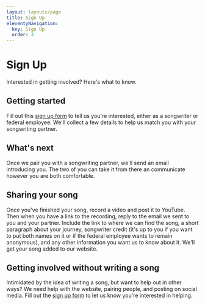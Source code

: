 ```yaml
---
layout: layouts/page
title: Sign Up
eleventyNavigation:
  key: Sign Up
  order: 3
---
```


<h1>Sign Up</h1>
Interested in getting involved? Here's what to know.

<h2>Getting started</h2>

Fill out this <a href="https://docs.google.com/forms/d/e/1FAIpQLSdHpSIEM82slzVi-TAd3J7A7gwCufwK0V0KVQr3SDFGMVLmVw/viewform?usp=header">sign up form</a> to tell us you're interested, either as a songwriter or federal employee. We'll collect a few details to help us match you with your songwriting partner.

<h2>What's next</h2>

Once we pair you with a songwriting partner, we'll send an email introducing you. The two of you can take it from there an communicate however you are both comfortable.

<h2>Sharing your song</h2>

Once you've finished your song, record a video and post it to YouTube. Then when you have a link to the recording, reply to the email we sent to you and your partner. Include the link to where we can find the song, a short paragraph about your journey, songwriter credit (it's up to you if you want to put both names on it or if the federal employee wants to remain anonymous), and any other information you want us to know about it. We'll get your song added to our website.

<h2>Getting involved without writing a song</h2>

Intimidated by the idea of writing a song, but want to help out in other ways? We need help with the website, pairing people, and posting on social media. Fill out the <a href="https://docs.google.com/forms/d/e/1FAIpQLSdHpSIEM82slzVi-TAd3J7A7gwCufwK0V0KVQr3SDFGMVLmVw/viewform?usp=header">sign up form</a> to let us know you're interested in helping.
